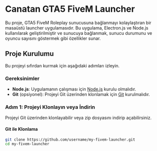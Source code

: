 # Canatan GTA5 FiveM Launcher

Bu proje, GTA5 FiveM Roleplay sunucusuna bağlanmayı kolaylaştıran bir masaüstü launcher uygulamasıdır. Bu uygulama, Electron.js ve Node.js kullanılarak geliştirilmiştir ve sunucuya bağlanmak, sunucu durumunu ve oyuncu sayısını göstermek gibi özellikler sunar.

## Proje Kurulumu

Bu projeyi sıfırdan kurmak için aşağıdaki adımları izleyin.

### Gereksinimler

- **Node.js**: Uygulamanın çalışması için [Node.js](https://nodejs.org) kurulu olmalıdır.
- **Git** (opsiyonel): Projeyi Git üzerinden klonlamak için [Git](https://git-scm.com) kurulmalıdır.

### Adım 1: Projeyi Klonlayın veya İndirin

Projeyi Git üzerinden klonlayabilir veya zip dosyasını indirip açabilirsiniz.

#### Git ile Klonlama

```bash
git clone https://github.com/username/my-fivem-launcher.git
cd my-fivem-launcher
